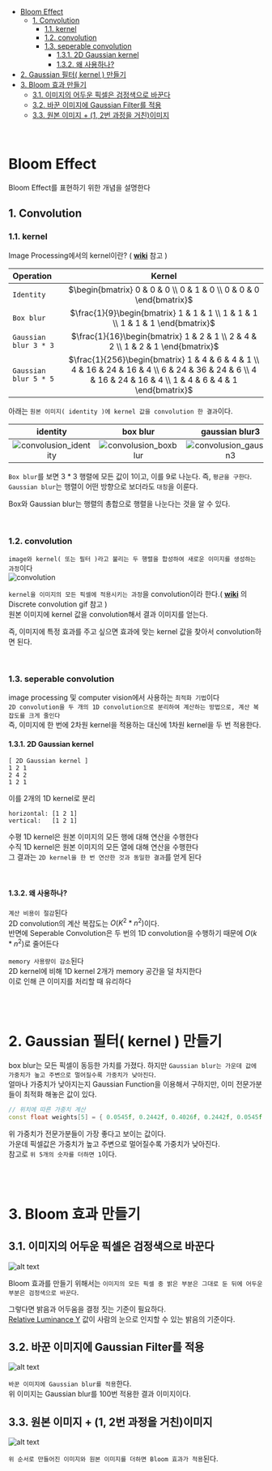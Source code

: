 - [Bloom Effect](#bloom-effect)
  - [1. Convolution](#1-convolution)
    - [1.1. kernel](#11-kernel)
    - [1.2. convolution](#12-convolution)
    - [1.3. seperable convolution](#13-seperable-convolution)
      - [1.3.1. 2D Gaussian kernel](#131-2d-gaussian-kernel)
      - [1.3.2. 왜 사용하나?](#132-왜-사용하나)
- [2. Gaussian 필터( kernel ) 만들기](#2-gaussian-필터-kernel--만들기)
- [3. Bloom 효과 만들기](#3-bloom-효과-만들기)
  - [3.1. 이미지의 어두운 픽셀은 검정색으로 바꾼다](#31-이미지의-어두운-픽셀은-검정색으로-바꾼다)
  - [3.2. 바꾼 이미지에 Gaussian Filter를 적용](#32-바꾼-이미지에-gaussian-filter를-적용)
  - [3.3. 원본 이미지 + (1, 2번 과정을 거친)이미지](#33-원본-이미지--1-2번-과정을-거친이미지)

<br>

# Bloom Effect
Bloom Effect를 표현하기 위한 개념을 설명한다<br>

## 1. Convolution 
### 1.1. kernel
Image Processing에서의 kernel이란? ( **[wiki](https://en.wikipedia.org/wiki/Kernel_(image_processing))** 참고 )<br>

|Operation|Kernel|
|:---|:---:|
| `Identity` | $`\begin{bmatrix} 0 & 0 & 0 \\ 0 & 1 & 0 \\ 0 & 0 & 0 \end{bmatrix}`$ |
| `Box blur` | $`\frac{1}{9}\begin{bmatrix} 1 & 1 & 1 \\ 1 & 1 & 1 \\ 1 & 1 & 1 \end{bmatrix}`$ |
| `Gaussian blur 3 * 3` | $`\frac{1}{16}\begin{bmatrix} 1 & 2 & 1 \\ 2 & 4 & 2 \\ 1 & 2 & 1 \end{bmatrix}`$ |
| `Gaussian blur 5 * 5` | $`\frac{1}{256}\begin{bmatrix} 1 & 4 & 6 & 4 & 1 \\ 4 & 16 & 24 & 16 & 4 \\ 6 & 24 & 36 & 24 & 6 \\ 4 & 16 & 24 & 16 & 4 \\ 1 & 4 & 6 & 4 & 1 \end{bmatrix}`$ |

아래는 `원본 이미지( identity )에 kernel 값을 convolution 한 결과`이다.<br>

| identity | box blur | gaussian blur3 | gaussian blur5 |
| :---: | :---: | :---: | :---: |
| ![convolusion_identity](Images/ImageProcessing/convolusion_identity.png) | ![convolusion_boxblur](Images/ImageProcessing/convolution_boxblur.png) | ![convolusion_gaussian3](Images/ImageProcessing/convolusion_gaussian3.png) | ![convolusion_gaussian5](Images/ImageProcessing/convolusion_gaussian5.png) |

`Box blur`를 보면 3 * 3 행렬에 모든 값이 1이고, 이를 9로 나눈다. 즉, `평균을 구한다`.<br>
`Gaussian blur`는 행렬이 어떤 방향으로 보더라도 `대칭`을 이룬다.<br>

Box와 Gaussian blur는 행렬의 총합으로 행렬을 나눈다는 것을 알 수 있다.

<br>

### 1.2. convolution
`image와 kernel( 또는 필터 )라고 불리는 두 행렬을 합성하여 새로운 이미지를 생성하는 과정`이다<br>
![convolution](Images/ImageProcessing/convolution.png)<br>

`kernel을 이미지의 모든 픽셀에 적용시키는 과정`을 convolution이라 한다.( **[wiki](https://en.wikipedia.org/wiki/Convolution)** 의 Discrete convolution gif 참고 )<br>
원본 이미지에 kernel 값을 convolution해서 결과 이미지를 얻는다.<br>

즉, 이미지에 특정 효과를 주고 싶으면 효과에 맞는 kernel 값을 찾아서 convolution하면 된다.<br>

<br>

### 1.3. seperable convolution
image processing 및 computer vision에서 사용하는 `최적화 기법`이다<br>
`2D convolution을 두 개의 1D convolution으로 분리하여 계산하는 방법으로, 계산 복잡도를 크게 줄인다`<br>
즉, 이미지에 한 번에 2차원 kernel을 적용하는 대신에 1차원 kernel을 두 번 적용한다.<br>

#### 1.3.1. 2D Gaussian kernel
```
[ 2D Gaussian kernel ]
1 2 1
2 4 2
1 2 1
```
이를 2개의 1D kernel로 분리<br>
```
horizontal: [1 2 1]
vertical:   [1 2 1]
```
수평 1D kernel은 원본 이미지의 모든 행에 대해 연산을 수행한다<BR>
수직 1D kernel은 원본 이미지의 모든 열에 대해 연산을 수행한다<br>
그 결과는 `2D kernel을 한 번 연산한 것과 동일한 결과`를 얻게 된다<br>

<br>

#### 1.3.2. 왜 사용하나?
`계산 비용이 절감`된다<br>
2D convolution의 계산 복잡도는 $O(K^2 * n^2)$이다.<br>
반면에 Seperable Convolution은 두 번의 1D convolution을 수행하기 때문에 $O(k * n^2)$로 줄어든다<br>

`memory 사용량이 감소`된다<br>
2D kernel에 비해 1D kernel 2개가 memory 공간을 덜 차지한다<br>
이로 인해 큰 이미지를 처리할 때 유리하다<br>


<br><br>

# 2. Gaussian 필터( kernel ) 만들기
box blur는 모든 픽셀이 동등한 가치를 가졌다. 하지만 `Gaussian blur는 가운데 값에 가중치가 높고 주변으로 멀어질수록 가중치가 낮아진다`.<br>
얼마나 가중치가 낮아지는지 Gaussian Function을 이용해서 구하지만, 이미 전문가분들이 최적화 해놓은 값이 있다.<br>
```cpp
// 위치에 따른 가중치 계산
const float weights[5] = { 0.0545f, 0.2442f, 0.4026f, 0.2442f, 0.0545f };
```
위 가중치가 전문가분들이 가장 좋다고 보이는 값이다.<br>
가운데 픽셀값은 가중치가 높고 주변으로 멀어질수록 가중치가 낮아진다.<br>
참고로 `위 5개의 숫자를 더하면 1`이다.<br>

<br>
<br>

# 3. Bloom 효과 만들기
## 3.1. 이미지의 어두운 픽셀은 검정색으로 바꾼다
![alt text](Images/ImageProcessing/BloomEffect_1.png)<br>

Bloom 효과를 만들기 위해서는 `이미지의 모든 픽셀 중 밝은 부분은 그대로 둔 뒤에 어두운 부분은 검정색으로 바꾼다`.<br>

그렇다면 밝음과 어두움을 결정 짓는 기준이 필요하다.<br>
[Relative Luminance Y](#relative-luminance-y) 값이 사람의 눈으로 인지할 수 있는 밝음의 기준이다.<br>

## 3.2. 바꾼 이미지에 Gaussian Filter를 적용
![alt text](Images/ImageProcessing/BloomEffect_2.png)<br>

`바꾼 이미지에 Gaussian blur를 적용`한다.<br>
위 이미지는 Gaussian blur를 100번 적용한 결과 이미지이다.<br>

## 3.3. 원본 이미지 + (1, 2번 과정을 거친)이미지
![alt text](Images/ImageProcessing/BloomEffect_3.png)<br>

`위 순서로 만들어진 이미지와 원본 이미지를 더하면 Bloom 효과가 적용`된다.<br>